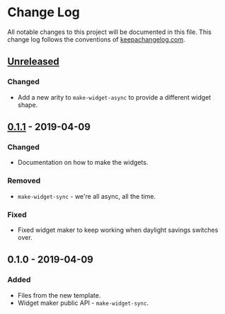 # Change Log
All notable changes to this project will be documented in this file. This change log follows the conventions of [keepachangelog.com](http://keepachangelog.com/).

## [Unreleased]
### Changed
- Add a new arity to `make-widget-async` to provide a different widget shape.

## [0.1.1] - 2019-04-09
### Changed
- Documentation on how to make the widgets.

### Removed
- `make-widget-sync` - we're all async, all the time.

### Fixed
- Fixed widget maker to keep working when daylight savings switches over.

## 0.1.0 - 2019-04-09
### Added
- Files from the new template.
- Widget maker public API - `make-widget-sync`.

[Unreleased]: https://github.com/your-name/wml/compare/0.1.1...HEAD
[0.1.1]: https://github.com/your-name/wml/compare/0.1.0...0.1.1
